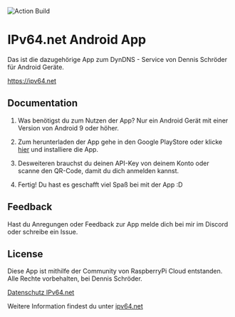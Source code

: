 
![Action Build](https://github.com/androidseb25/IPv64-Android/actions/workflows/android.yml/badge.svg?branch=androidseb25-patch-1)

# IPv64.net Android App

Das ist die dazugehörige App zum DynDNS - Service von Dennis Schröder für Android Geräte.

https://ipv64.net


## Documentation

1. Was benötigst du zum Nutzen der App?
Nur ein Android Gerät mit einer Version von Android 9 oder höher.

2. Zum herunterladen der App gehe in den Google PlayStore oder klicke [hier](https://play.google.com/store/apps/details?id=de.rpicloud.ipv64net) und installiere die App.

3. Desweiteren brauchst du deinen API-Key von deinem Konto oder scanne den QR-Code, damit du dich anmelden kannst.

4. Fertig! Du hast es geschafft viel Spaß bei mit der App :D 

## Feedback

Hast du Anregungen oder Feedback zur App melde dich bei mir im Discord oder schreibe ein Issue.

## License

Diese App ist mithilfe der Community von RaspberryPi Cloud entstanden. 
Alle Rechte vorbehalten, bei Dennis Schröder.

[Datenschutz IPv64.net](https://ipv64.net/datenschutz.php)

Weitere Information findest du unter [ipv64.net]("https://ipv64.net")
